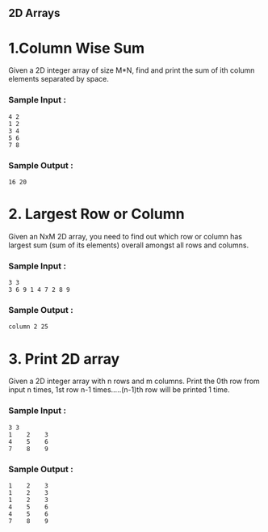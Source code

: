 ## 2D Arrays
# 1.Column Wise Sum

Given a 2D integer array of size M*N, find and print the sum of ith column elements separated by space.
 ### Sample Input :<br>

```
4 2
1 2
3 4
5 6
7 8
```
### Sample Output :<br>
``` 
16 20 
```

# 2. Largest Row or Column

Given an NxM 2D array, you need to find out which row or column has largest sum (sum of its elements) overall amongst all rows and columns.

### Sample Input :<br>

```
3 3
3 6 9 1 4 7 2 8 9
```

### Sample Output :<br>
``` 
column 2 25
```


# 3. Print 2D array

Given a 2D integer array with n rows and m columns. Print the 0th row from input n times, 1st row n-1 times…..(n-1)th row will be printed 1 time.
### Sample Input :<br>

```
3 3
1    2    3
4    5    6
7    8    9
```

### Sample Output :<br>
``` 
1    2    3
1    2    3
1    2    3
4    5    6
4    5    6
7    8    9
```
